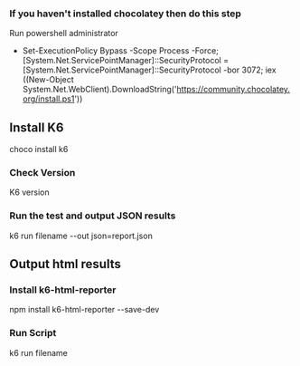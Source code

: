 ### If you haven't installed chocolatey then do this step
Run powershell administrator
- Set-ExecutionPolicy Bypass -Scope Process -Force; [System.Net.ServicePointManager]::SecurityProtocol = [System.Net.ServicePointManager]::SecurityProtocol -bor 3072; iex ((New-Object System.Net.WebClient).DownloadString('https://community.chocolatey.org/install.ps1'))

## Install K6
choco install k6

### Check Version
K6 version

### Run the test and output JSON results
k6 run filename --out json=report.json

## Output html results
### Install k6-html-reporter
npm install k6-html-reporter --save-dev

### Run Script
k6 run filename